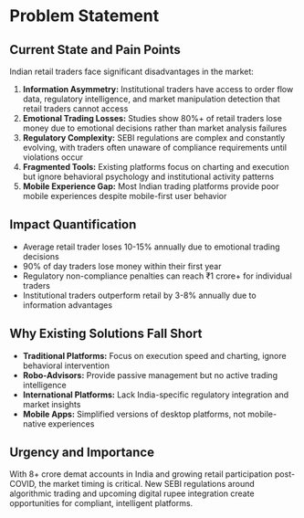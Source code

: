 # Problem Statement

## Current State and Pain Points

Indian retail traders face significant disadvantages in the market:

1. **Information Asymmetry:** Institutional traders have access to order flow data, regulatory intelligence, and market manipulation detection that retail traders cannot access
2. **Emotional Trading Losses:** Studies show 80%+ of retail traders lose money due to emotional decisions rather than market analysis failures
3. **Regulatory Complexity:** SEBI regulations are complex and constantly evolving, with traders often unaware of compliance requirements until violations occur
4. **Fragmented Tools:** Existing platforms focus on charting and execution but ignore behavioral psychology and institutional activity patterns
5. **Mobile Experience Gap:** Most Indian trading platforms provide poor mobile experiences despite mobile-first user behavior

## Impact Quantification

- Average retail trader loses 10-15% annually due to emotional trading decisions
- 90% of day traders lose money within their first year
- Regulatory non-compliance penalties can reach ₹1 crore+ for individual traders
- Institutional traders outperform retail by 3-8% annually due to information advantages

## Why Existing Solutions Fall Short

- **Traditional Platforms:** Focus on execution speed and charting, ignore behavioral intervention
- **Robo-Advisors:** Provide passive management but no active trading intelligence
- **International Platforms:** Lack India-specific regulatory integration and market insights
- **Mobile Apps:** Simplified versions of desktop platforms, not mobile-native experiences

## Urgency and Importance

With 8+ crore demat accounts in India and growing retail participation post-COVID, the market timing is critical. New SEBI regulations around algorithmic trading and upcoming digital rupee integration create opportunities for compliant, intelligent platforms.
